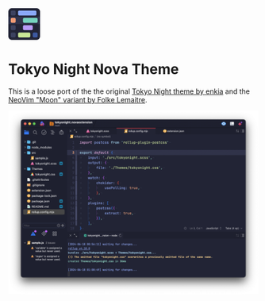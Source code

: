 <img src="extension.png" width="64" height="64">

# Tokyo Night Nova Theme

This is a loose port of the the original [Tokyo Night theme by enkia](https://github.com/enkia/tokyo-night-vscode-theme) and the [NeoVim "Moon" variant by Folke Lemaitre](https://github.com/folke/tokyonight.nvim).

![Tokyo Night](./screenshot.png)

